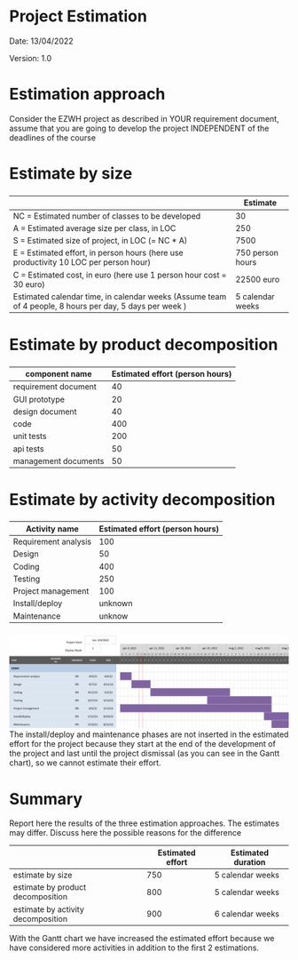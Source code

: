 # Project Estimation  
Date: 13/04/2022

Version: 1.0


# Estimation approach
Consider the EZWH  project as described in YOUR requirement document, assume that you are going to develop the project INDEPENDENT of the deadlines of the course
# Estimate by size
### 
|             | Estimate                        |             
| ----------- | ------------------------------- |  
| NC =  Estimated number of classes to be developed   | 30 |             
|  A = Estimated average size per class, in LOC       | 250 | 
| S = Estimated size of project, in LOC (= NC * A) | 7500 |
| E = Estimated effort, in person hours (here use productivity 10 LOC per person hour)  | 750 person hours |   
| C = Estimated cost, in euro (here use 1 person hour cost = 30 euro) | 22500 euro | 
| Estimated calendar time, in calendar weeks (Assume team of 4 people, 8 hours per day, 5 days per week ) | 5 calendar weeks |                                  

# Estimate by product decomposition
### 
|         component name    | Estimated effort (person hours)   |             
| ----------- | ------------------------------- | 
| requirement document  | 40 |
| GUI prototype | 20 |
| design document | 40 |
| code | 400 |
| unit tests | 200 |
| api tests | 50 |
| management documents | 50 |



# Estimate by activity decomposition
### 
|         Activity name    | Estimated effort (person hours)   |             
| ----------- | ------------------------------- | 
| Requirement analysis | 100 |
| Design | 50 |
| Coding | 400 |
| Testing | 250 |
| Project management | 100 |
| Install/deploy | unknown |
| Maintenance | unknow |
###
![Gantt chart](Resources/Gantt_chart.png "Gantt chart")
The install/deploy and maintenance phases are not inserted in the estimated effort for the project because they start at the end of the development of the project and last until the project dismissal (as you can see in the Gantt chart), so we cannot estimate their effort.

# Summary

Report here the results of the three estimation approaches. The  estimates may differ. Discuss here the possible reasons for the difference

|             | Estimated effort                        |   Estimated duration |          
| ----------- | ------------------------------- | ---------------|
| estimate by size | 750 | 5 calendar weeks |
| estimate by product decomposition | 800 | 5 calendar weeks |
| estimate by activity decomposition | 900 | 6 calendar weeks |
With the Gantt chart we have increased the estimated effort because we have considered more activities in addition to the first 2 estimations.



